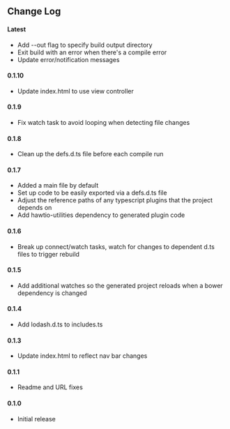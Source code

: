 ## Change Log

#### Latest
* Add --out flag to specify build output directory
* Exit build with an error when there's a compile error
* Update error/notification messages

#### 0.1.10
* Update index.html to use view controller

#### 0.1.9
* Fix watch task to avoid looping when detecting file changes

#### 0.1.8
* Clean up the defs.d.ts file before each compile run

#### 0.1.7
* Added a main file by default
* Set up code to be easily exported via a defs.d.ts file
* Adjust the reference paths of any typescript plugins that the project depends on
* Add hawtio-utilities dependency to generated plugin code

#### 0.1.6
* Break up connect/watch tasks, watch for changes to dependent d.ts files to trigger rebuild

#### 0.1.5
* Add additional watches so the generated project reloads when a bower dependency is changed

#### 0.1.4
* Add lodash.d.ts to includes.ts

#### 0.1.3
* Update index.html to reflect nav bar changes

#### 0.1.1
* Readme and URL fixes

#### 0.1.0
* Initial release
